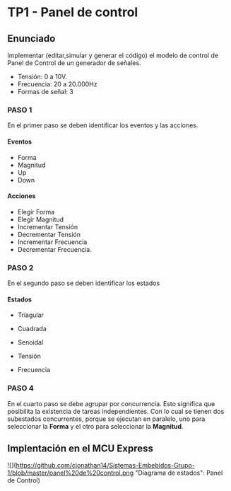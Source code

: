 # TP1 - Panel de control

## Enunciado

Implementar (editar,simular y generar el código) el modelo de control de Panel de Control de un generador de señales.
* Tensión: 0 a 10V.
* Frecuencia: 20 a 20.000Hz
* Formas de señal: 3

### PASO 1
En el primer paso se deben identificar los eventos y las acciones.

#### Eventos
* Forma
* Magnitud
* Up
* Down

#### Acciones

* Elegir Forma
* Elegir Magnitud
* Incrementar Tensión
* Decrementar Tensión
* Incrementar Frecuencia
* Decrementar Frecuencia.


### PASO 2

En el segundo paso se deben identificar los estados

#### Estados

* Triagular
* Cuadrada
* Senoidal

* Tensión 
* Frecuencia

### PASO 4

En el cuarto paso se debe agrupar por concurrencia. Esto significa que posibilita la existencia de tareas independientes. 
Con lo cual se tienen dos subestados concurrentes, porque se ejecutan en paralelo, uno para seleccionar la **Forma** y el otro para 
seleccionar la **Magnitud**.

## Implentación en el MCU Express

![](https://github.com/cjonathan14/Sistemas-Embebidos-Grupo-1/blob/master/panel%20de%20control.png "Diagrama de estados": Panel de Control)









